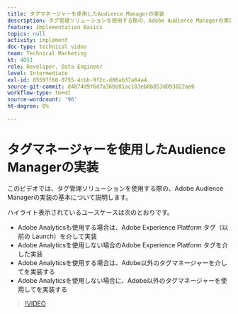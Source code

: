 ```yaml
---
title: タグマネージャーを使用したAudience Managerの実装
description: タグ管理ソリューションを使用する際の、Adobe Audience Managerの実装の基本について説明します。
feature: Implementation Basics
topics: null
activity: implement
doc-type: technical video
team: Technical Marketing
kt: 4051
role: Developer, Data Engineer
level: Intermediate
exl-id: 8559ff60-0755-4cbb-9f2c-d06ab37a64a4
source-git-commit: d4874d9f6d7a36bb81ac183eb8b853d893822ae0
workflow-type: tm+mt
source-wordcount: '96'
ht-degree: 0%

---
```


# タグマネージャーを使用したAudience Managerの実装

このビデオでは、タグ管理ソリューションを使用する際の、Adobe Audience Managerの実装の基本について説明します。

ハイライト表示されているユースケースは次のとおりです。

* Adobe Analyticsも使用する場合は、Adobe Experience Platform タグ（以前の Launch）を介して実装
* Adobe Analyticsを使用しない場合のAdobe Experience Platform タグを介した実装
* Adobe Analyticsを使用する場合は、Adobe以外のタグマネージャーを介してを実装する
* Adobe Analyticsを使用しない場合に、Adobe以外のタグマネージャーを使用してを実装する

>[!VIDEO](https://video.tv.adobe.com/v/29964/?quality=12)
